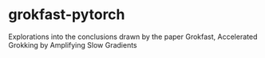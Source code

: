# grokfast-pytorch
Explorations into the conclusions drawn by the paper Grokfast, Accelerated Grokking by Amplifying Slow Gradients

